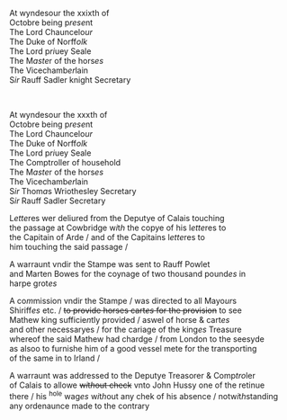 ---
---
<div>

<div>
      <p>
		At wyndesour the xxixth of
		<br />Octobre being p<i>rese</i>nt
		<br />The Lord Chauncelo<i>ur</i>
		<br />The Duke of Norff<i>olk</i>
		<br />The Lord p<i>ri</i>uey Seale
		<br />The M<i>aste</i>r of the hors<i>es</i>
		<br />The Vicechamb<i>er</i>lain
		<br />S<i>ir</i> Rauff Sadler knight Secretary
	</p>
<br /></div>
   <div>
      <p>
		At wyndesour the xxxth of 
		<br />Octobre being p<i>rese</i>nt
		<br />The Lord Chauncelo<i>ur</i>
		<br />The Duke of Norff<i>olk</i>
		<br />The Lord p<i>ri</i>uey Seale
		<br />The Comptroller of household
		<br />The M<i>aste</i>r of the hors<i>es</i>
		<br />The Vicechamb<i>er</i>lain
		<br />S<i>ir</i> Thom<i>a</i>s Wriothesley Secretary
		<br />S<i>ir</i> Rauff Sadler Secretary
	</p>
      <p>
		L<i>ette</i>res wer deliured from the Deputye of Calais touching
		<br />the passage at Cowbridge w<i>i</i>t<i>h</i> the copye of his l<i>ette</i>res to
		<br />the Capitain of Arde / and of the Capitains l<i>ette</i>res to
		<br />him touching the said passage /
	</p>
      <p>
		A warraunt vndir the Stampe was sent to Rauff Powlet
		<br />and Marten Bowes for the coynage of two thousand pound<i>es</i> in
		<br />harpe grot<i>es</i>
	</p>
      <p>
		A co<i>m</i>mission vndir the Stampe / was directed to all Mayo<i>ur</i>s
		<br />Shiriff<i>es</i> etc. / <del>to provide horses cart<i>es</i> for the provision</del> to see
		<br />Mathew king sufficie<i>n</i>tly provided / aswel of horse &amp; cart<i>es</i>
		<br />and other necessaryes / for the cariage of the king<i>es</i> Treasure
		<br />whereof the said Mathew had chardge / from London to the seesyde
		<br />as alsoo to furnishe him of a good vessel mete for the transporting
		<br />of the same in to Irland /
	</p>
      <p>
		A warraunt was addressed to the Deputye Treasorer &amp; Comp<i>tro</i>ler
		<br />of Calais to allowe <del>w<i>i</i>t<i>h</i>out check</del> vnto John Hussy one of the retinue
		<br />there / his <sup>hole</sup> wag<i>es</i> w<i>i</i>t<i>h</i>out any chek of his absence / notw<i>i</i>t<i>h</i>standing
		<br />any ordenaunce made to the co<i>n</i>trary
	</p>
<br /></div>
</div>